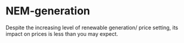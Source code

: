 # NEM-generation
Despite the increasing level of renewable generation/ price setting, its impact on prices is less than you may expect.
